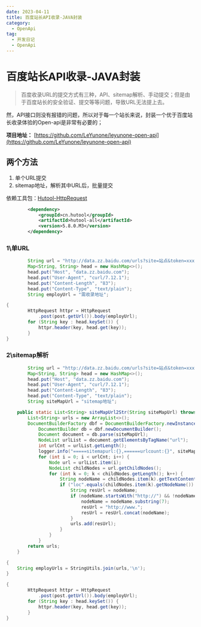 ```yaml
---
date: 2023-04-11
title: 百度站长API收录-JAVA封装
category: 
  - OpenApi
tag:
  - 开发日记
  - OpenApi
---
```

# 百度站长API收录-JAVA封装

>  百度收录URL的提交方式有三种，API、sitemap解析、手动提交；但是由于百度站长的安全验证、提交等等问题，导致URL无法提上去。

然，API接口则没有报错的问题，所以对于每一个站长来说，封装一个优于百度站长收录体验的Open-api是非常有必要的；

**项目地址：** [https://github.com/LeYunone/leyunone-open-api](https://github.com/LeYunone/leyunone-open-api)

## 两个方法

1. 单个URL提交
2. sitemap地址，解析其中URL后，批量提交

依赖工具包：[Hutool-HttpRequest](https://hutool.cn/docs/#/http/Http%E8%AF%B7%E6%B1%82-HttpRequest)

```xml
        <dependency>
            <groupId>cn.hutool</groupId>
            <artifactId>hutool-all</artifactId>
            <version>5.8.0.M3</version>
        </dependency>
```

### 1\单URL

```java
        String url = "http://data.zz.baidu.com/urls?site=站点&token=xxxx";
        Map<String, String> head = new HashMap<>();
        head.put("Host", "data.zz.baidu.com");
        head.put("User-Agent", "curl/7.12.1");
        head.put("Content-Length", "83");
        head.put("Content-Type", "text/plain");
		String employUrl = "需收录地址";
```

```java
{
        HttpRequest httpr = HttpRequest
            .post(post.getUrl()).body(employUrl);
        for (String key : head.keySet()) {
            httpr.header(key, head.get(key));
        }
}
```

### 2\sitemap解析

```java
        String url = "http://data.zz.baidu.com/urls?site=站点&token=xxxx";
        Map<String, String> head = new HashMap<>();
        head.put("Host", "data.zz.baidu.com");
        head.put("User-Agent", "curl/7.12.1");
        head.put("Content-Length", "83");
        head.put("Content-Type", "text/plain");
		String siteMapUrl = "sitemap地址";
```

```java
    public static List<String> siteMapUrl2Str(String siteMapUrl) throws Exception{
        List<String> urls = new ArrayList<>();
        DocumentBuilderFactory dbf = DocumentBuilderFactory.newInstance(); 
            DocumentBuilder db = dbf.newDocumentBuilder();
            Document document = db.parse(siteMapUrl);
            NodeList urlList = document.getElementsByTagName("url");
            int urlCnt = urlList.getLength();
            logger.info("=====sitemapurl:{},======urlcount:{}", siteMapUrl, urlCnt);
            for (int i = 0; i < urlCnt; i++) {
                Node url = urlList.item(i);
                NodeList childNodes = url.getChildNodes();
                for (int k = 0; k < childNodes.getLength(); k++) {
                    String nodeName = childNodes.item(k).getTextContent().trim();
                    if ("loc".equals(childNodes.item(k).getNodeName()) && nodeName.endsWith("html")) {
                        String resUrl = nodeName;
                        if (nodeName.startsWith("http://") && !nodeName.contains("www")) {
                            nodeName = nodeName.substring(7);
                            resUrl = "http://www.";
                            resUrl = resUrl.concat(nodeName);
                        }
                        urls.add(resUrl);
                    }
                }
            }
        return urls;
    }
```

```java
{
    String employUrls = StringUtils.join(urls,'\n');
}
```

```java
{
        HttpRequest httpr = HttpRequest
            .post(post.getUrl()).body(employUrl);
        for (String key : head.keySet()) {
            httpr.header(key, head.get(key));
        }
}
```

